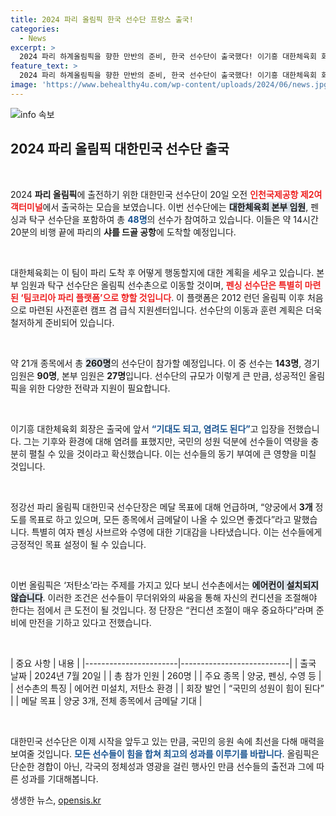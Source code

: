 ```yaml
---
title: 2024 파리 올림픽 한국 선수단 프랑스 출국!
categories:
  - News
excerpt: >
  2024 파리 하계올림픽을 향한 만반의 준비, 한국 선수단이 출국했다! 이기흥 대한체육회 회장은 선수들의 기량 발휘를 기대하며 응원을 요청했다. 금메달 목표와 무더위 극복, 한국 선수들의 도전이 주목받고 있다!
feature_text: >
  2024 파리 하계올림픽을 향한 만반의 준비, 한국 선수단이 출국했다! 이기흥 대한체육회 회장은 선수들의 기량 발휘를 기대하며 응원을 요청했다. 금메달 목표와 무더위 극복, 한국 선수들의 도전이 주목받고 있다!
image: 'https://www.behealthy4u.com/wp-content/uploads/2024/06/news.jpg'
---
```


<p><img src="https://www.behealthy4u.com/wp-content/uploads/2024/06/news.jpg" alt="info 속보" /></p>

<h2 data-ke-size="size26">2024 파리 올림픽 대한민국 선수단 출국</h2>

<p data-ke-size="size16">&nbsp;</p>

<p>2024 <b>파리 올림픽</b>에 출전하기 위한 대한민국 선수단이 20일 오전 <b><span style="color: #ee2323;">인천국제공항 제2여객터미널</span></b>에서 출국하는 모습을 보였습니다. 이번 선수단에는 <b><span style="background-color: #21538527;">대한체육회 본부 임원</span></b>, 펜싱과 탁구 선수단을 포함하여 총 <b><span style="color: #1a5490;">48명</span></b>의 선수가 참여하고 있습니다. 이들은 약 14시간 20분의 비행 끝에 파리의 <b>샤를 드골 공항</b>에 도착할 예정입니다. </p>

<p data-ke-size="size16">&nbsp;</p>

<p>대한체육회는 이 팀이 파리 도착 후 어떻게 행동할지에 대한 계획을 세우고 있습니다. 본부 임원과 탁구 선수단은 올림픽 선수촌으로 이동할 것이며, <b><span style="color: #ee2323;">펜싱 선수단은 특별히 마련된 ‘팀코리아 파리 플랫폼’으로 향할 것입니다</span></b>. 이 플랫폼은 2012 런던 올림픽 이후 처음으로 마련된 사전훈련 캠프 겸 급식 지원센터입니다. 선수단의 이동과 훈련 계획은 더욱 철저하게 준비되어 있습니다.</p>

<p data-ke-size="size16">&nbsp;</p>

<p>약 21개 종목에서 총 <b><span style="background-color: #21538527;">260명</span></b>의 선수단이 참가할 예정입니다. 이 중 선수는 <b>143명</b>, 경기 임원은 <b>90명</b>, 본부 임원은 <b>27명</b>입니다. 선수단의 규모가 이렇게 큰 만큼, 성공적인 올림픽을 위한 다양한 전략과 지원이 필요합니다.</p>

<p data-ke-size="size16">&nbsp;</p>

<p>이기흥 대한체육회 회장은 출국에 앞서 <b><span style="color: #1a5490;">“기대도 되고, 염려도 된다”</span></b>고 입장을 전했습니다. 그는 기후와 환경에 대해 염려를 표했지만, 국민의 성원 덕분에 선수들이 역량을 충분히 펼칠 수 있을 것이라고 확신했습니다. 이는 선수들의 동기 부여에 큰 영향을 미칠 것입니다.</p>

<p data-ke-size="size16">&nbsp;</p>

<p>정강선 파리 올림픽 대한민국 선수단장은 메달 목표에 대해 언급하며, “양궁에서 <b>3개</b> 정도를 목표로 하고 있으며, 모든 종목에서 금메달이 나올 수 있으면 좋겠다”라고 말했습니다. 특별히 여자 펜싱 사브르와 수영에 대한 기대감을 나타냈습니다. 이는 선수들에게 긍정적인 목표 설정이 될 수 있습니다.</p>

<p data-ke-size="size16">&nbsp;</p>

<p>이번 올림픽은 ‘저탄소’라는 주제를 가지고 있다 보니 선수촌에서는 <b><span style="background-color: #21538527;">에어컨이 설치되지 않습니다</span></b>. 이러한 조건은 선수들이 무더위와의 싸움을 통해 자신의 컨디션을 조절해야 한다는 점에서 큰 도전이 될 것입니다. 정 단장은 “컨디션 조절이 매우 중요하다”라며 준비에 만전을 기하고 있다고 전했습니다.</p>

<p data-ke-size="size16">&nbsp;</p>

<p>| 중요 사항                | 내용                        |
|-----------------------|---------------------------|
| 출국 날짜               | 2024년 7월 20일                 |
| 총 참가 인원            | 260명                       |
| 주요 종목              | 양궁, 펜싱, 수영 등             |
| 선수촌의 특징          | 에어컨 미설치, 저탄소 환경       |
| 회장 발언              | “국민의 성원이 힘이 된다”        |
| 메달 목표              | 양궁 3개, 전체 종목에서 금메달 기대 |</p>

<p data-ke-size="size16">&nbsp;</p>

<p>대한민국 선수단은 이제 시작을 앞두고 있는 만큼, 국민의 응원 속에 최선을 다해 매력을 보여줄 것입니다. <b><span style="color: #1a5490;">모든 선수들이 힘을 합쳐 최고의 성과를 이루기를 바랍니다</span></b>. 올림픽은 단순한 경합이 아닌, 각국의 정체성과 영광을 걸린 행사인 만큼 선수들의 출전과 그에 따른 성과를 기대해봅니다.</p>
생생한 뉴스, <a href="https://opensis.kr" rel="dofollow">opensis.kr</a>


